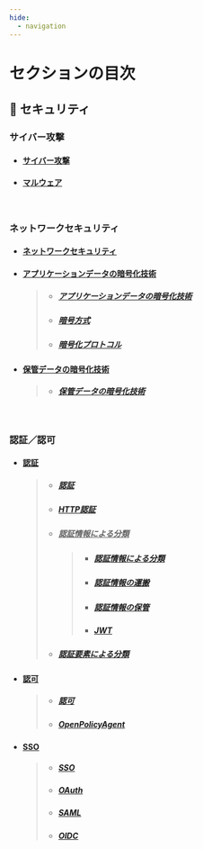 ```yaml
---
hide:
  - navigation
---
```


# セクションの目次

## 🔐 セキュリティ

### サイバー攻撃

- #### [︎サイバー攻撃](https://hiroki-it.github.io/tech-notebook/security/security_cyber_attacks.html)

- #### [︎マルウェア](https://hiroki-it.github.io/tech-notebook/security/security_cyber_attacks_malware.html)

<br>

### ネットワークセキュリティ

- #### [ネットワークセキュリティ](https://hiroki-it.github.io/tech-notebook/security/security_network.html)

- #### <u>︎アプリケーションデータの暗号化技術</u>

  > - ##### [︎アプリケーションデータの暗号化技術](https://hiroki-it.github.io/tech-notebook/security/security_network_encryption_technology_packet_payload.html)
  > - ##### [︎暗号方式](https://hiroki-it.github.io/tech-notebook/security/security_network_encryption_technology_packet_payload_method.html)
  > - ##### [︎暗号化プロトコル](https://hiroki-it.github.io/tech-notebook/security/security_network_encryption_technology_packet_payload_protocol.html)

- #### <u>︎保管データの暗号化技術</u>
  > - ##### [︎保管データの暗号化技術](https://hiroki-it.github.io/tech-notebook/security/security_network_encryption_technology_storage.html)

<br>

### 認証／認可

- #### <u>認証</u>

  > - ##### [︎認証](https://hiroki-it.github.io/tech-notebook/security/security_auth_authentication.html)
  > - ##### [︎HTTP認証](https://hiroki-it.github.io/tech-notebook/security/security_auth_authentication_http.html)
  > - ##### <u>認証情報による分類</u>
  >   > - ##### [認証情報による分類](https://hiroki-it.github.io/tech-notebook/security/security_auth_authentication_credentials.html)
  >   > - ##### [認証情報の運搬](https://hiroki-it.github.io/tech-notebook/security/security_auth_authentication_credentials_carrier.html)
  >   > - ##### [認証情報の保管](https://hiroki-it.github.io/tech-notebook/security/security_auth_authentication_credentials_store.html)
  >   > - ##### [JWT](https://hiroki-it.github.io/tech-notebook/security/security_auth_authentication_credentials_jwt.html)
  > - ##### [認証要素による分類](https://hiroki-it.github.io/tech-notebook/security/security_auth_authentication_factor.html)

- #### <u>認可</u>

  > - ##### [︎認可](https://hiroki-it.github.io/tech-notebook/security/security_auth_authorization.html)
  > - ##### [OpenPolicyAgent](https://hiroki-it.github.io/tech-notebook/security/security_auth_authorization_open_policy_agent.html)

- #### <u>SSO</u>

  > - ##### [SSO](https://hiroki-it.github.io/tech-notebook/security/security_auth_sso.html)
  > - ##### [OAuth](https://hiroki-it.github.io/tech-notebook/security/security_auth_sso_oauth.html)
  > - ##### [SAML](https://hiroki-it.github.io/tech-notebook/security/security_auth_sso_saml.html)
  > - ##### [OIDC](https://hiroki-it.github.io/tech-notebook/security/security_auth_sso_oidc.html)

<br>
